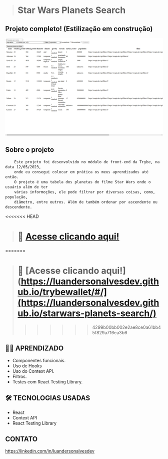 ># Star Wars Planets Search

## Projeto completo! (Estilização em construção)

![preview](./src/assets/github/preview.png)

## Sobre o projeto
        Este projeto foi desenvolvido no módulo de front-end da Trybe, na data 12/05/2023,
        onde eu consegui colocar em prática os meus aprendizados até então.
        O projeto é uma tabela dos planetas do filme Star Wars onde o usuário além de ter
        várias informoções, ele pode filtrar por diversas coisas, como, população,
        diâmetro, entre outros. Além de também ordenar por ascendente ou descendente.
         

<<<<<<< HEAD
># 🔗 [Acesse clicando aqui!](https://luandersonalvesdev.github.io/starwars-planets-search/)
=======
># 🔗 [Acesse clicando aqui!](https://luandersonalvesdev.github.io/trybewallet/#/](https://luandersonalvesdev.github.io/starwars-planets-search/)
>>>>>>> 4299b00bb002e2ae8ce0a61bb45f829a716ea3b6

## 👨‍💻 APRENDIZADO
- Componentes funcionais.
- Uso de Hooks
- Uso do Context API.
- Filtros.
- Testes com React Testing Library.

## 🛠️ TECNOLOGIAS USADAS 
- React
- Context API
- React Testing Library

## CONTATO

https://linkedin.com/in/luandersonalvesdev
